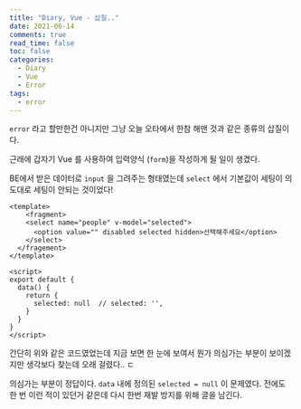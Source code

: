 ```yaml
---
title: "Diary, Vue - 삽질.."
date: 2021-06-14
comments: true
read_time: false
toc: false
categories:
  - Diary
  - Vue
  - Error
tags:
  - error
---
```

`error` 라고 할만한건 아니지만 그냥 오늘 오타에서 한참 해맨 것과 같은 종류의 삽질이다.

근래에 갑자기 Vue 를 사용하여 입력양식 (`form`)을 작성하게 될 일이 생겼다.

BE에서 받은 데이터로 `input` 을 그려주는 형태였는데 `select` 에서 기본값이 세팅이 의도대로 세팅이 안되는 것이었다!

```vue
<template>
	<fragment>
    <select name="people" v-model="selected">
      <option value="" disabled selected hidden>선택해주세요</option>
    </select>
  </fragement>
</template>

<script>
export default {
  data() {
    return {
      selected: null  // selected: '',
    }
  }
}
</script>
```

간단히 위와 같은 코드였었는데 지금 보면 한 눈에 보여서 뭔가 의심가는 부분이 보이겠지만 생각보다 찾는데 오래 걸렸다.. ㄷ

의심가는 부분이 정답이다. `data` 내에 정의된 `selected = null` 이 문제였다. 전에도 한 번 이런 적이 있던거 같은데 다시 한번 재발 방지를 위해 글을 남긴다.
